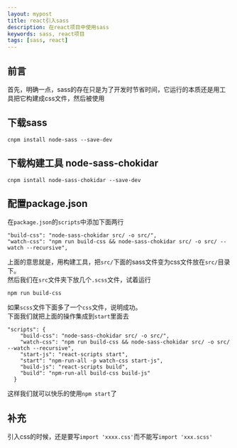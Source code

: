 ```yaml
---
layout: mypost
title: react引入sass
description: 在react项目中使用sass
keywords: sass, react项目
tags: [sass, react]
---
```


## 前言
首先，明确一点，sass的存在只是为了开发时节省时间，它运行的本质还是用工具把它构建成css文件，然后被使用
## 下载sass
```
cnpm install node-sass --save-dev
```
## 下载构建工具 node-sass-chokidar
```
cnpm isntall node-sass-chokidar --save-dev
```
## 配置package.json
在`package.json`的`scripts`中添加下面两行
```
"build-css": "node-sass-chokidar src/ -o src/",
"watch-css": "npm run build-css && node-sass-chokidar src/ -o src/ --watch --recursive",
```
上面的意思就是，用构建工具，把`src/`下面的sass文件变为css文件放在`src/`目录下。           
然后我们在`src`文件夹下放几个`.scss`文件，试着运行
```
npm run build-css
```
如果`scss`文件下面多了一个`css`文件，说明成功。           
下面我们就把上面的操作集成到`start`里面去
```
"scripts": {
    "build-css": "node-sass-chokidar src/ -o src/",
    "watch-css": "npm run build-css && node-sass-chokidar src/ -o src/ --watch --recursive",
    "start-js": "react-scripts start",
    "start": "npm-run-all -p watch-css start-js",
    "build-js": "react-scripts build",
    "build": "npm-run-all build-css build-js"
  }
```

这样我们就可以快乐的使用`npm start`了
## 补充
引入css的时候，还是要写`import 'xxxx.css'`而不能写`import 'xxx.scss'`